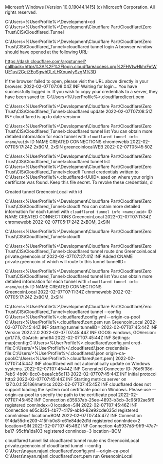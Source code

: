 Microsoft Windows [Version 10.0.19044.1415]
(c) Microsoft Corporation. All rights reserved.

C:\Users\<%UserProfile%>\Development>cd C:\Users\<%UserProfile%>\Development\Cloudflare Part\Cloudflare\Zero Trust\CIS\Cloudflared_Tunnel

C:\Users\<%UserProfile%>\Development\Cloudflare Part\Cloudflare\Zero Trust\CIS\Cloudflared_Tunnel>cloudflared tunnel login
A browser window should have opened at the following URL:

https://dash.cloudflare.com/argotunnel?callback=https%3A%2F%2Flogin.cloudflareaccess.org%2FHVtwHkhrFmWUE1usi2GetZEoSgwhDLrLHXouwIySzgM%3D

If the browser failed to open, please visit the URL above directly in your browser.
2022-02-07T07:08:04Z INF Waiting for login...
You have successfully logged in.
If you wish to copy your credentials to a server, they have been saved to:
C:\Users\<%UserProfile%>\.cloudflared\cert.pem

C:\Users\<%UserProfile%>\Development\Cloudflare Part\Cloudflare\Zero Trust\CIS\Cloudflared_Tunnel>cloudflared update
2022-02-07T07:08:51Z INF cloudflared is up to date version=

C:\Users\<%UserProfile%>\Development\Cloudflare Part\Cloudflare\Zero Trust\CIS\Cloudflared_Tunnel>cloudflared tunnel list
You can obtain more detailed information for each tunnel with `cloudflared tunnel info <name/uuid>`
ID                                   NAME              CREATED              CONNECTIONS
<UUID> chromewebb        2022-02-07T05:17:24Z 2xBOM, 2xSIN 
<UUID> greencoinlocalWEB 2022-02-07T05:45:50Z

C:\Users\<%UserProfile%>\Development\Cloudflare Part\Cloudflare\Zero Trust\CIS\Cloudflared_Tunnel>cloudflared tunnel list
C:\Users\<%UserProfile%>\Development\Cloudflare Part\Cloudflare\Zero Trust\CIS\Cloudflared_Tunnel>cloudfl
Tunnel credentials written to C:\Users\<%UserProfile%>\.cloudflared\<UUID>.ased on where your origin certificate was found. Keep this file secret. To revoke these credentials, d

Created tunnel GreencoinLocal with id <UUID>

C:\Users\<%UserProfile%>\Development\Cloudflare Part\Cloudflare\Zero Trust\CIS\Cloudflared_Tunnel>cloudfl
You can obtain more detailed information for each tunnel with `cloudflared tunnel info <name/uuid>`
ID                                   NAME           CREATED              CONNECTIONS
<UUID> GreencoinLocal 2022-02-07T07:11:34Z
<UUID> chromewebb     2022-02-07T05:17:24Z 2xBOM, 2xSIN

C:\Users\<%UserProfile%>\Development\Cloudflare Part\Cloudflare\Zero Trust\CIS\Cloudflared_Tunnel>cloudfl


C:\Users\<%UserProfile%>\Development\Cloudflare Part\Cloudflare\Zero Trust\CIS\Cloudflared_Tunnel>cloudflared tunnel route dns GreencoinLocal private.greencoin.cf
2022-02-07T07:27:41Z INF Added CNAME private.greencoin.cf which will route to this tunnel tunnelID=<UUID>

C:\Users\<%UserProfile%>\Development\Cloudflare Part\Cloudflare\Zero Trust\CIS\Cloudflared_Tunnel>cloudflared tunnel list
You can obtain more detailed information for each tunnel with `cloudflared tunnel info <name/uuid>`
ID                                   NAME           CREATED              CONNECTIONS  
<UUID> GreencoinLocal 2022-02-07T07:11:34Z
<UUID> chromewebb     2022-02-07T05:17:24Z 2xBOM, 2xSIN 


C:\Users\<%UserProfile%>\Development\Cloudflare Part\Cloudflare\Zero Trust\CIS\Cloudflared_Tunnel>cloudflared tunnel --config C:\Users\<%UserProfile%>\.cloudflared\config.yml --origin-ca-pool C:\Users\<%UserProfile%>\.cloudflared\cert.pem run GreencoinLocal
2022-02-07T07:45:44Z INF Starting tunnel tunnelID=<UUID>
2022-02-07T07:45:44Z INF Version 2022.2.0
2022-02-07T07:45:44Z INF GOOS: windows, GOVersion: go1.17.5, GoArch: amd64
2022-02-07T07:45:44Z INF Settings: map[config:C:\Users\<%UserProfile%>\.cloudflared\config.yml cred-file:C:/Users/<%UserProfile%>/.cloudflared/<UUID>.json credentials-file:C:/Users/<%UserProfile%>/.cloudflared/<UUID>.json origin-ca-pool:C:\Users\<%UserProfile%>\.cloudflared\cert.pem]
2022-02-07T07:45:44Z INF cloudflared will not automatically update on Windows systems.
2022-02-07T07:45:44Z INF Generated Connector ID: 76d6f38d-7eb6-4b90-8cc0-beea1cb5d113
2022-02-07T07:45:44Z INF Initial protocol http2
2022-02-07T07:45:44Z INF Starting metrics server on 127.0.0.1:55186/metrics
2022-02-07T07:45:45Z INF cloudflared does not support loading the system root certificate pool on Windows. Please use --origin-ca-pool <PATH> to specify the path to the certificate pool
2022-02-07T07:45:45Z INF Connection d35637ab-25ee-4893-b3cb-3c95f92ae5f6 registered connIndex=0 location=SIN
2022-02-07T07:45:46Z INF Connection e05c8351-4b77-4179-ab1d-82e92cde035d registered connIndex=1 location=BOM
2022-02-07T07:45:47Z INF Connection 914da55d-e203-415f-b0c8-c61e84de2d1d registered connIndex=2 location=SIN
2022-02-07T07:45:48Z INF Connection 4a5937d8-9ff9-47a7-be17-95cffa1da103 registered connIndex=3 location=BOM


cloudflared tunnel list
cloudflared tunnel route dns GreencoinLocal private.greencoin.cf
cloudflared tunnel --config C:\Users\nayan.rajani\.cloudflared\config.yml --origin-ca-pool C:\Users\nayan.rajani\.cloudflared\cert.pem run GreencoinLocal